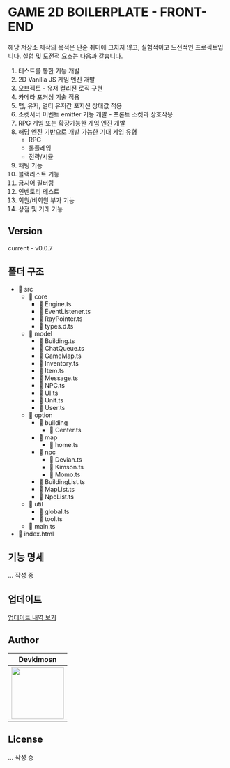 # GAME 2D BOILERPLATE - FRONT-END

해당 저장소 제작의 목적은 단순 취미에 그치지 않고, 실험적이고 도전적인 프로젝트입니다. 실험 및 도전적 요소는 다음과 같습니다.

1. 테스트를 통한 기능 개발
2. 2D Vanilla JS 게임 엔진 개발
3. 오브젝트 - 유저 컬리전 로직 구현
4. 카메라 포커싱 기술 적용
5. 맵, 유저, 멀티 유저간 포지션 상대값 적용
6. 소켓서버 이벤트 emitter 기능 개발 - 프론트 소켓과 상호작용
7. RPG 게임 또는 확장가능한 게임 엔진 개발
8. 해당 엔진 기반으로 개발 가능한 기대 게임 유형
   - RPG
   - 롤플레잉
   - 전략/시뮬
9. 채팅 기능
10. 블랙리스트 기능
11. 금지어 필터링
12. 인벤토리 테스트
13. 회원/비회원 부가 기능
14. 상점 및 거래 기능

## Version

current - v0.0.7

## 폴더 구조

- 📂 src
  - 📂 core
    - 📄 Engine.ts
    - 📄 EventListener.ts
    - 📄 RayPointer.ts
    - 📄 types.d.ts
  - 📂 model
    - 📄 Building.ts
    - 📄 ChatQueue.ts
    - 📄 GameMap.ts
    - 📄 Inventory.ts
    - 📄 Item.ts
    - 📄 Message.ts
    - 📄 NPC.ts
    - 📄 UI.ts
    - 📄 Unit.ts
    - 📄 User.ts
  - 📂 option
    - 📂 building
      - 📄 Center.ts
    - 📂 map
      - 📄 home.ts
    - 📂 npc
      - 📄 Devian.ts
      - 📄 Kimson.ts
      - 📄 Momo.ts
    - 📄 BuildingList.ts
    - 📄 MapList.ts
    - 📄 NpcList.ts
  - 📂 util
    - 📄 global.ts
    - 📄 tool.ts
  - 📄 main.ts
- 📄 index.html

## 기능 명세

... 작성 중

## 업데이트

[업데이트 내역 보기](https://github.com/kkn1125/game-2d-boilerplate/blob/main/UPDATE.md)

## Author

| <div align="center">Devkimosn</div>                                                                                                  |
| ------------------------------------------------------------------------------------------------------------------------------------ |
| <a href="https://github.com/kkn1125"><img width="120" height="120" src="https://avatars.githubusercontent.com/u/71887242?v=4" /></a> |

## License

... 작성 중
